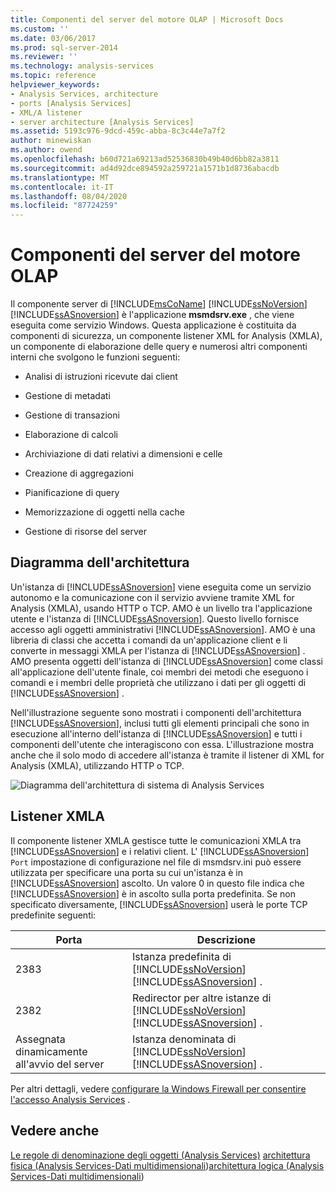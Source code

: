 ```yaml
---
title: Componenti del server del motore OLAP | Microsoft Docs
ms.custom: ''
ms.date: 03/06/2017
ms.prod: sql-server-2014
ms.reviewer: ''
ms.technology: analysis-services
ms.topic: reference
helpviewer_keywords:
- Analysis Services, architecture
- ports [Analysis Services]
- XML/A listener
- server architecture [Analysis Services]
ms.assetid: 5193c976-9dcd-459c-abba-8c3c44e7a7f2
author: minewiskan
ms.author: owend
ms.openlocfilehash: b60d721a69213ad52536830b49b40d6bb82a3811
ms.sourcegitcommit: ad4d92dce894592a259721a1571b1d8736abacdb
ms.translationtype: MT
ms.contentlocale: it-IT
ms.lasthandoff: 08/04/2020
ms.locfileid: "87724259"
---
```

# <a name="olap-engine-server-components"></a>Componenti del server del motore OLAP
  Il componente server di [!INCLUDE[msCoName](../../../includes/msconame-md.md)] [!INCLUDE[ssNoVersion](../../../includes/ssnoversion-md.md)] [!INCLUDE[ssASnoversion](../../../includes/ssasnoversion-md.md)] è l'applicazione **msmdsrv.exe** , che viene eseguita come servizio Windows. Questa applicazione è costituita da componenti di sicurezza, un componente listener XML for Analysis (XMLA), un componente di elaborazione delle query e numerosi altri componenti interni che svolgono le funzioni seguenti:

-   Analisi di istruzioni ricevute dai client

-   Gestione di metadati

-   Gestione di transazioni

-   Elaborazione di calcoli

-   Archiviazione di dati relativi a dimensioni e celle

-   Creazione di aggregazioni

-   Pianificazione di query

-   Memorizzazione di oggetti nella cache

-   Gestione di risorse del server

## <a name="architectural-diagram"></a>Diagramma dell'architettura
 Un'istanza di [!INCLUDE[ssASnoversion](../../../includes/ssasnoversion-md.md)] viene eseguita come un servizio autonomo e la comunicazione con il servizio avviene tramite XML for Analysis (XMLA), usando HTTP o TCP. AMO è un livello tra l'applicazione utente e l'istanza di [!INCLUDE[ssASnoversion](../../../includes/ssasnoversion-md.md)]. Questo livello fornisce accesso agli oggetti amministrativi [!INCLUDE[ssASnoversion](../../../includes/ssasnoversion-md.md)]. AMO è una libreria di classi che accetta i comandi da un'applicazione client e li converte in messaggi XMLA per l'istanza di [!INCLUDE[ssASnoversion](../../../includes/ssasnoversion-md.md)] . AMO presenta oggetti dell'istanza di [!INCLUDE[ssASnoversion](../../../includes/ssasnoversion-md.md)] come classi all'applicazione dell'utente finale, coi membri dei metodi che eseguono i comandi e i membri delle proprietà che utilizzano i dati per gli oggetti di [!INCLUDE[ssASnoversion](../../../includes/ssasnoversion-md.md)] .

 Nell'illustrazione seguente sono mostrati i componenti dell'architettura [!INCLUDE[ssASnoversion](../../../includes/ssasnoversion-md.md)], inclusi tutti gli elementi principali che sono in esecuzione all'interno dell'istanza di [!INCLUDE[ssASnoversion](../../../includes/ssasnoversion-md.md)] e tutti i componenti dell'utente che interagiscono con essa. L'illustrazione mostra anche che il solo modo di accedere all'istanza è tramite il listener di XML for Analysis (XMLA), utilizzando HTTP o TCP.

 ![Diagramma dell'architettura di sistema di Analysis Services](../../../analysis-services/dev-guide/media/analysisservicessystemarchitecture.gif "Diagramma dell'architettura di sistema di Analysis Services")

## <a name="xmla-listener"></a>Listener XMLA
 Il componente listener XMLA gestisce tutte le comunicazioni XMLA tra [!INCLUDE[ssASnoversion](../../../includes/ssasnoversion-md.md)] e i relativi client. L' [!INCLUDE[ssASnoversion](../../../includes/ssasnoversion-md.md)] `Port` impostazione di configurazione nel file di msmdsrv.ini può essere utilizzata per specificare una porta su cui un'istanza è in [!INCLUDE[ssASnoversion](../../../includes/ssasnoversion-md.md)] ascolto. Un valore 0 in questo file indica che [!INCLUDE[ssASnoversion](../../../includes/ssasnoversion-md.md)] è in ascolto sulla porta predefinita. Se non specificato diversamente, [!INCLUDE[ssASnoversion](../../../includes/ssasnoversion-md.md)] userà le porte TCP predefinite seguenti:

|Porta|Descrizione|
|----------|-----------------|
|2383|Istanza predefinita di [!INCLUDE[ssNoVersion](../../../includes/ssnoversion-md.md)] [!INCLUDE[ssASnoversion](../../../includes/ssasnoversion-md.md)] .|
|2382|Redirector per altre istanze di [!INCLUDE[ssNoVersion](../../../includes/ssnoversion-md.md)] [!INCLUDE[ssASnoversion](../../../includes/ssasnoversion-md.md)] .|
|Assegnata dinamicamente all'avvio del server|Istanza denominata di [!INCLUDE[ssNoVersion](../../../includes/ssnoversion-md.md)] [!INCLUDE[ssASnoversion](../../../includes/ssasnoversion-md.md)] .|

 Per altri dettagli, vedere [configurare la Windows Firewall per consentire l'accesso Analysis Services](../../instances/configure-the-windows-firewall-to-allow-analysis-services-access.md) .

## <a name="see-also"></a>Vedere anche
 [Le regole di denominazione degli oggetti &#40;Analysis Services&#41;](object-naming-rules-analysis-services.md) [architettura fisica &#40;Analysis Services-Dati multidimensionali](understanding-microsoft-olap-physical-architecture.md)&#41;[architettura logica &#40;Analysis Services-Dati multidimensionali](../olap-logical/understanding-microsoft-olap-logical-architecture.md)&#41;


